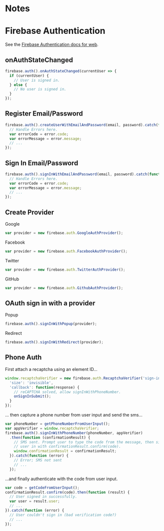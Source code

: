 # Notes

# Firebase Authentication

See the [Firebase Authentication docs for web](https://firebase.google.com/docs/auth/web/manage-users).

## onAuthStateChanged

```javascript
firebase.auth().onAuthStateChanged(currentUser => {
  if (currentUser) {
    // User is signed in.
  } else {
    // No user is signed in.
  }
});
```

## Register Email/Password

```javascript
firebase.auth().createUserWithEmailAndPassword(email, password).catch(function(error) {
  // Handle Errors here.
  var errorCode = error.code;
  var errorMessage = error.message;
  // ...
});
```

## Sign In Email/Password

```javascript
firebase.auth().signInWithEmailAndPassword(email, password).catch(function(error) {
  // Handle Errors here.
  var errorCode = error.code;
  var errorMessage = error.message;
  // ...
});
```

<div class="page"/>

## Create Provider

Google

```javascript
var provider = new firebase.auth.GoogleAuthProvider();
```

Facebook

```javascript
var provider = new firebase.auth.FacebookAuthProvider();
```

Twitter

```javascript
var provider = new firebase.auth.TwitterAuthProvider();
```

GitHub

```javascript
var provider = new firebase.auth.GithubAuthProvider();
```

## OAuth sign in with a provider

Popup

```javascript
firebase.auth().signInWithPopup(provider);
```

Redirect

```javascript
firebase.auth().signInWithRedirect(provider);
```

<div class="page"/>

## Phone Auth

First attach a recaptcha using an element ID...

```javascript
window.recaptchaVerifier = new firebase.auth.RecaptchaVerifier('sign-in-button', {
  'size': 'invisible',
  'callback': function(response) {
    // reCAPTCHA solved, allow signInWithPhoneNumber.
    onSignInSubmit();
  }
});
```

... then capture a phone number from user input and send the sms...

```javascript
var phoneNumber = getPhoneNumberFromUserInput();
var appVerifier = window.recaptchaVerifier;
firebase.auth().signInWithPhoneNumber(phoneNumber, appVerifier)
  .then(function (confirmationResult) {
    // SMS sent. Prompt user to type the code from the message, then sign the
    // user in with confirmationResult.confirm(code).
    window.confirmationResult = confirmationResult;
  }).catch(function (error) {
    // Error; SMS not sent
    // ...
  });
```

...and finally authenticate with the code from user input.

```javascript
var code = getCodeFromUserInput();
confirmationResult.confirm(code).then(function (result) {
  // User signed in successfully.
  var user = result.user;
  // ...
}).catch(function (error) {
  // User couldn't sign in (bad verification code?)
  // ...
});
```

